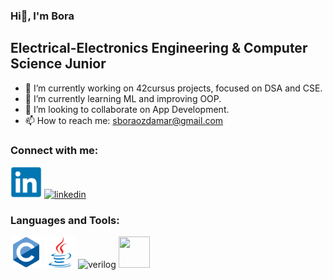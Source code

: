 ### Hi👋, I'm Bora

<h2>
Electrical-Electronics Engineering & Computer Science Junior
</h2>

- 🔭 I’m currently working on 42cursus projects, focused on DSA and CSE.
- 🌱 I’m currently learning ML and improving OOP.
- 👯 I’m looking to collaborate on App Development.
- 📫 How to reach me: sboraozdamar@gmail.com

<h3>
  Connect with me:
</h3>
<a href = "https://www.linkedin.com/in/said-bora-ozdamar/"><img src = "https://github.com/devicons/devicon/blob/master/icons/linkedin/linkedin-original.svg" alt = "linkedin" width = 50, height = 50></a>
<a href = "https://leetcode.com/sboraozdamar/"><img src = "https://leetcode.com/static/images/LeetCode_logo_rvs.png" alt = "linkedin" width = 50, height = 50></a>

<h3>
  Languages and Tools:
</h3>
<a><img src = "https://github.com/devicons/devicon/blob/master/icons/c/c-original.svg" alt = "C" width = 50, height = 50></a>
<a><img src = "https://github.com/devicons/devicon/blob/master/icons/java/java-original.svg" alt = "Java" width = 50, height = 50></a>
<a><img src = "https://tr.wikipedia.org/wiki/Xilinx#/media/Dosya:Xilinx_logo.svg" alt = "verilog"  height = 50></a>
<a><img src = "" alt = "" width = 50, height = 50></a>
  
  
  
  
 

